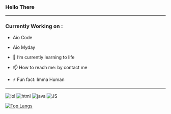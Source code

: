 <!--
**Arsybai/arsybai** is a ✨ _special_ ✨ repository because its `README.md` (this file) appears on your GitHub profile.
-->
### Hello There
---
### Currently Working on :
- Aio Code
- Aio Myday


- 🌱 I’m currently learning to life
- 📫 How to reach me: by contact me
- ⚡ Fun fact: Imma Human

---

![lol](https://img.shields.io/badge/Python-59%20commits-orange.svg) ![html](https://img.shields.io/badge/HTML-20%20commits-orange.svg) ![java](https://img.shields.io/badge/Java-8%20commits-orange.svg) ![JS](https://img.shields.io/badge/JavaScript-8%20commits-orange.svg)

[![Top Langs](https://github-readme-stats.vercel.app/api/top-langs/?username=arsybai&layout=compact)](https://github.com/arsybai/github-readme-stats)
